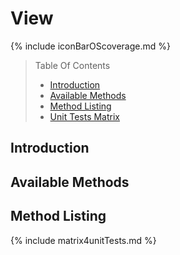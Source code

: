 # View

{% include iconBarOScoverage.md %}

> Table Of Contents
>
> -   [Introduction](#introduction)
> -   [Available Methods](#available-methods)
> -   [Method Listing](#method-listing)
> -   [Unit Tests Matrix](#unit-tests-matrix)

## Introduction

## Available Methods

## Method Listing

{% include matrix4unitTests.md %}
